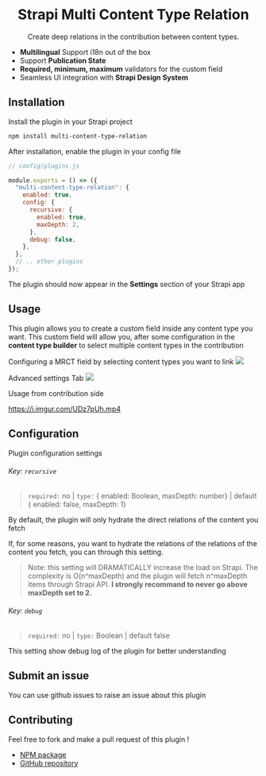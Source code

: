 <div align="center">
<h1>Strapi Multi Content Type Relation</h1>
	
<p style="margin-top: 0;">Create deep relations in the contribution between content types.</p>

</div>

- **Multilingual** Support i18n out of the box
- Support **Publication State**
- **Required, minimum, maximum** validators for the custom field
- Seamless UI integration with **Strapi Design System**

## Installation

Install the plugin in your Strapi project

```bash
npm install multi-content-type-relation
```

After installation, enable the plugin in your config file

```js
// config/plugins.js

module.exports = () => ({
  "multi-content-type-relation": {
    enabled: true,
    config: {
      recursive: {
        enabled: true,
        maxDepth: 2,
      },
      debug: false,
    },
  },
  // .. other plugins
});
```

The plugin should now appear in the **Settings** section of your Strapi app

## Usage

This plugin allows you to create a custom field inside any content type you want. This custom field will allow you, after some configuration in the **content type builder** to select multiple content types in the contribution

Configuring a MRCT field by selecting content types you want to link
![](https://i.imgur.com/J1cCGKM.png)

Advanced settings Tab
![](https://i.imgur.com/ik75kGH.png)

Usage from contribution side

https://i.imgur.com/UDz7pUh.mp4

## Configuration

Plugin configuration settings

###### Key: `recursive`

> `required:` no | `type:` { enabled: Boolean, maxDepth: number} | default { enabled: false, maxDepth: 1}

By default, the plugin will only hydrate the direct relations of the content you fetch

If, for some reasons, you want to hydrate the relations of the relations of the content you fetch, you can through this setting.

> Note: this setting will DRAMATICALLY increase the load on Strapi. The complexity is O(n^maxDepth) and the plugin will fetch n^maxDepth items through Strapi API. **I strongly recommand to never go above maxDepth set to 2.**

###### Key: `debug`

> `required:` no | `type:` Boolean | default false

This setting show debug log of the plugin for better understanding

## Submit an issue

You can use github issues to raise an issue about this plugin

## Contributing

Feel free to fork and make a pull request of this plugin !

- [NPM package](https://www.npmjs.com/package/multi-content-type-relation)
- [GitHub repository](https://github.com/kaliop/multi-content-type-relation)
